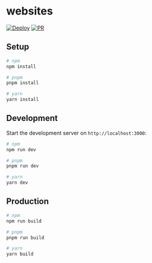 # websites

[![Deploy](https://github.com/picguard/websites/actions/workflows/deploy-web.yml/badge.svg)](https://github.com/picguard/websites/actions/workflows/deploy-web.yml)
[![PR](https://github.com/picguard/websites/actions/workflows/pr.yml/badge.svg)](https://github.com/picguard/websites/actions/workflows/pr.yml)

## Setup

```bash
# npm
npm install

# pnpm
pnpm install

# yarn
yarn install
```

## Development

Start the development server on `http://localhost:3000`:

```bash
# npm
npm run dev

# pnpm
pnpm run dev

# yarn
yarn dev
```

## Production

```bash
# npm
npm run build

# pnpm
pnpm run build

# yarn
yarn build
```
